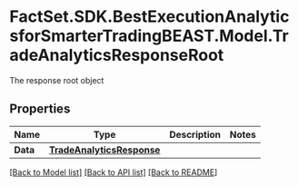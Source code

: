 # FactSet.SDK.BestExecutionAnalyticsforSmarterTradingBEAST.Model.TradeAnalyticsResponseRoot
The response root object

## Properties

Name | Type | Description | Notes
------------ | ------------- | ------------- | -------------
**Data** | [**TradeAnalyticsResponse**](TradeAnalyticsResponse.md) |  | 

[[Back to Model list]](../README.md#documentation-for-models) [[Back to API list]](../README.md#documentation-for-api-endpoints) [[Back to README]](../README.md)


